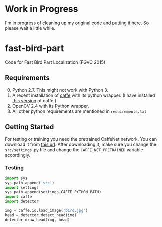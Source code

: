 # Work in Progress

I'm in progress of cleaning up my original code and putting it here. So please wait a little while.

# fast-bird-part
Code for Fast Bird Part Localization (FGVC 2015)


## Requirements

0. Python 2.7. This might not work with Python 3.
1. A recent installation of [caffe](http://caffe.berkeleyvision.org) with its python wrapper. (I have installed [this version](https://github.com/BVLC/caffe/tree/72d70892ad489815589b8e680813c350610b3f2a) of caffe.)
2. OpenCV 2.4 with its Python wrapper.
3. All other python requirements are mentioned in `requirements.txt`

## Getting Started

For testing or training you need the pretrained CaffeNet network. You can download it from [this url](http://dl.caffe.berkeleyvision.org/bvlc_reference_caffenet.caffemodel). After downloading it, make sure you change the `src/settings.py` file and change the `CAFFE_NET_PRETRAINED` variable accordingly.

### Testing

```python
import sys
sys.path.append('src')
import settings
sys.path.append(settings.CAFFE_PYTHON_PATH)
import caffe
import detector

img = caffe.io.load_image('bird.jpg')
head = detector.detect_head(img)
detector.draw_head(img, head)
```
